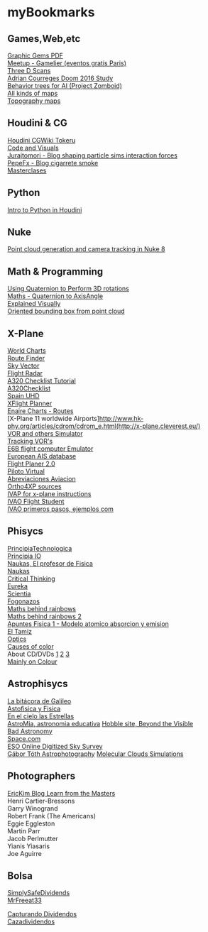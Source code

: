 # myBookmarks

## **Games,Web,etc**  
[Graphic Gems PDF](http://inis.jinr.ru/sl/vol1/CMC/Graphics_Gems_2,ed_J.Arvo.pdf)  
[Meetup - Gamelier (eventos gratis Paris)](http://www.meetup.com/fr-FR/Gamelier-Paris-meetup-community/)  
[Three D Scans](http://threedscans.com/)  
[Adrian Courreges Doom 2016 Study](http://www.adriancourreges.com/blog/2016/09/09/doom-2016-graphics-study/)  
[Behavior trees for AI (Project Zomboid)](http://www.gamasutra.com/blogs/ChrisSimpson/20140717/221339/Behavior_trees_for_AI_How_they_work.php/)  
[All kinds of maps](https://earthexplorer.usgs.gov/)  
[Topography maps](http://opentopo.sdsc.edu/raster?opentopoID=OTALOS.112016.4326.2)  

## **Houdini & CG**
[Houdini CGWiki Tokeru](http://www.tokeru.com/cgwiki/index.php?title=Main_Page)  
[Code and Visuals](http://blog.yiningkarlli.com/)  
[Jurajtomori - Blog shaping particle sims interaction forces](https://jurajtomori.wordpress.com/)  
[PepeFx - Blog cigarrete smoke](http://pepefx.blogspot.fr/)  
[Masterclases](http://www.iamag.co/features/)  


## **Python**
[Intro to Python in Houdini](https://www.youtube.com/watch?v=Ua2loiGHZ38&index=2&list=RDN7m86aMNjlQ)

## **Nuke**  
[Point cloud generation and camera tracking in Nuke 8](http://community.foundry.com/discuss/topic/86851)  

## **Math & Programming**  
[Using Quaternion to Perform 3D rotations](http://www.cprogramming.com/tutorial/3d/quaternions.html)  
[Maths - Quaternion to AxisAngle](http://www.euclideanspace.com/maths/geometry/rotations/conversions/quaternionToAngle/)  
[Explained Visually](http://setosa.io/ev/)  
[Oriented bounding box from point cloud](https://hewjunwei.wordpress.com/2013/01/26/obb-generation-via-principal-component-analysis/)  

## **X-Plane**
[World Charts](http://www.uvairlines.com/admin/resources/charts/charts-europe.htm)  
[Route Finder](http://rfinder.asalink.net/free/)  
[Sky Vector](https://skyvector.com/)  
[Flight Radar](https://www.flightradar24.com/)  
[A320 Checklist Tutorial](http://airbus320neo.com/download/docs/Tutorial_A320_toller_stefan.pdf)  
[A320Checklist](http://airbus320neo.com/download/docs/JARa320_Checklist.pdf)  
[Spain UHD](http://spainuhd.blogspot.fr/p/descarga.html)  
[XFlight Planner](http://app.xflightplanner.net/#)  
[Enaire Charts - Routes](http://www.enaire.es/csee/Satellite/navegacion-aerea/es/Page/1078418725163/?other=1083158950596&other2=1083857759015&other3=1091168244328#ancla33511)  
[X-Plane 11 worldwide Airports]http://www.hk-phy.org/articles/cdrom/cdrom_e.html(http://x-plane.cleverest.eu/)  
[VOR and others Simulator](http://www.luizmonteiro.com/learning_vor_sim.aspx)  
[Tracking VOR's](https://allaboutairplanes.wordpress.com/2011/06/16/tracking-and-intercepting-vors/)  
[E6B flight computer Emulator](http://www.csgnetwork.com/e6bcalc.html)  
[European AIS database](https://www.ead.eurocontrol.int/fwf-eadbasic/public/cms/cmscontent.faces?configKey=default.home.page)  
[Flight Planer 2.0](http://onlineflightplanner.org/)  
[Piloto Virtual](http://tomalosmandos.blogspot.fr/2010/06/el-piloto-virtual-primeros-pasos.html)  
[Abreviaciones Aviacion](http://www.telcom.es/~gacias/rincon/abrevaz.html)  
[Ortho4XP sources](https://forums.x-plane.org/index.php?/forums/topic/125828-ortho4xp-per-country-master-source-list/)  
[IVAP for x-plane instructions](https://ivao.aero/softdev/X-IvAp/walkthrough.htm)  
[IVAO Flight Student](https://www.ivao.aero/training/documentation/index.php?section=fsx)  
[IVAO primeros pasos, ejemplos com](https://files.ivao.es/newbie/PrimPasATC.pdf)  

## **Phisycs**
[PrincipiaTechnologica](http://principiatechnologica.com/)  
[Principia IO](http://principia.io/#)  
[Naukas, El profesor de Fisica](http://elprofedefisica.naukas.com/)  
[Naukas](http://naukas.com/)  
[Critical Thinking](http://darksapiens.blogspot.fr/)  
[Eureka](http://danielmarin.naukas.com/)  
[Scientia](http://scientiablog.com/)  
[Fogonazos](http://www.fogonazos.es)  
[Maths behind rainbows](https://plus.maths.org/content/rainbows)  
[Maths behind rainbows 2](http://scientificsentence.net/Equations/optics/index.php?key=yes&Integer=descartes_rainbow)  
[Apuntes Fisica 1 - Modelo atomico absorcion y emision](http://rephip.unr.edu.ar/bitstream/handle/2133/4905/7101-15%20FISICA%20Modelo%20at%C3%B3mico%20de%20absorci%C3%B3n%20y%20emis%C3%B3n%20de%20fotones.pdf?sequence=2)  
[El Tamiz](https://eltamiz.com/)  
[Optics](http://scientificsentence.net/Equations/optics/index.php)  
[Causes of color](http://www.webexhibits.org/causesofcolor/index.html)  
About CD/DVDs [1](http://www.explainthatstuff.com/cdplayers.html)
[2](https://www.clir.org/pubs/reports/pub121/sec3/)
[3](http://www.hk-phy.org/articles/cdrom/cdrom_e.html)  
[Mainly on Colour](https://www.itp.uni-hannover.de/zawischa.html?&L=1)  

## **Astrophisycs**
[La bitácora de Galileo](http://www.bitacoradegalileo.com/indice-tematico/)  
[Astofisica y Fisica](http://www.astrofisicayfisica.com)  
[En el cielo las Estrellas](http://guillermoabramson.blogspot.fr/)  
[AstroMia, astronomia educativa](http://www.astromia.com/) 
[Hobble site, Beyond the Visible](http://webbtelescope.org/webb_telescope/science_on_the_edge/beyond_the_visible/)  
[Bad Astronomy](http://www.slate.com/blogs/bad_astronomy.html)  
[Space.com](http://www.space.com/)  
[ESO Online Digitized Sky Survey](http://archive.eso.org/dss/dss)  
[Gábor Tóth Astrophotography](http://astro.i-net.hu/) 
[Molecular Clouds Simulations](http://www.astro.ex.ac.uk/people/mbate/)  

## **Photographers**
[EricKim Blog Learn from the Masters](http://erickimphotography.com/blog/learn-from-the-masters/)  
Henri Cartier-Bressons  
Garry Winogrand  
Robert Frank (The Americans)  
Eggie Eggleston  
Martin Parr  
Jacob Perlmutter  
Yianis Yiasaris  
Joe Aguirre  

## **Bolsa**
[SimplySafeDividends](https://www.simplysafedividends.com/#)  
[MrFreeat33](http://www.mrfreeat33.com/)  
  
[Capturando Dividendos](http://capturandodividendos.blogspot.fr/)  
[Cazadividendos](http://www.cazadividendos.com)  

